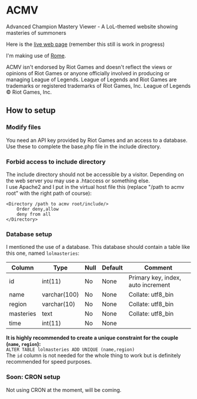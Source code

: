 # ACMV
Advanced Champion Mastery Viewer - A LoL-themed website showing masteries of summoners  

Here is the [live web page](http://brallos.tk/lol/acmv/) (remember this still is work in progress)  

I'm making use of [Rome](https://github.com/bevacqua/rome).  

ACMV isn't endorsed by Riot Games and doesn't reflect the views or opinions of
Riot Games or anyone officially involved in producing or managing League of
Legends. League of Legends and Riot Games are trademarks or registered trademarks
of Riot Games, Inc. League of Legends © Riot Games, Inc.

## How to setup
### Modify files
You need an API key provided by Riot Games and an access to a database.  
Use these to complete the base.php file in the include directory.  

### Forbid access to include directory
The include directory should not be accessible by a visitor. Depending on the web server you may use a .htaccess or something else.  
I use Apache2 and I put in the virtual host file this (replace "/path to acmv root" with the right path of course):  
```
<Directory /path to acmv root/include/>
    Order deny,allow
    deny from all
</Directory>
```

### Database setup
I mentioned the use of a database. This database should contain a table like this one, named `lolmasteries`:

|Column   |Type        |Null|Default|Comment                            |
|---------|------------|----|-------|-----------------------------------|
|id       |int(11)     |No  |None   |Primary key, index, auto increment |
|name     |varchar(100)|No  |None   |Collate: utf8_bin                  |
|region   |varchar(10) |No  |None   |Collate: utf8_bin                  |
|masteries|text        |No  |None   |Collate: utf8_bin                  |
|time     |int(11)     |No  |None   |                                   |

**It is highly recommended to create a unique constraint for the couple (`name`, `region`):**  
`ALTER TABLE lolmasteries ADD UNIQUE (name,region)`  
The `id` column is not needed for the whole thing to work but is definitely recommended for speed purposes.

### Soon: CRON setup
Not using CRON at the moment, will be coming.